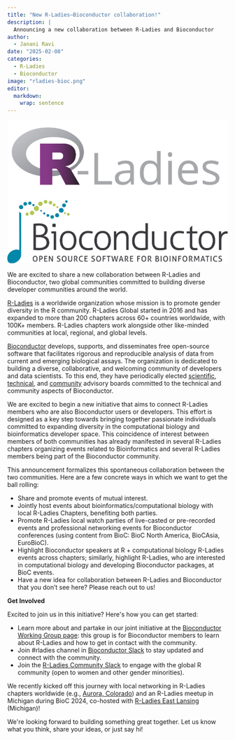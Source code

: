 ```yaml
---
title: "New R-Ladies–Bioconductor collaboration!"
description: |
  Announcing a new collaboration between R-Ladies and Bioconductor
author:
  - Janani Ravi
date: "2025-02-08"
categories:
  - R-Ladies
  - Bioconductor
image: "rladies-bioc.png"
editor:
  markdown:
    wrap: sentence
---
```


![](rladies-bioc.png)

We are excited to share a new collaboration between R-Ladies and Bioconductor, two global communities committed to building diverse developer communities around the world.

[R-Ladies](http://rladies.org) is a worldwide organization whose mission is to promote gender diversity in the R community.
R-Ladies Global started in 2016 and has expanded to more than 200 chapters across 60+ countries worldwide, with 100K+ members.
R-Ladies chapters work alongside other like-minded communities at local, regional, and global levels.

[Bioconductor](https://www.bioconductor.org/) develops, supports, and disseminates free open-source software that facilitates rigorous and reproducible analysis of data from current and emerging biological assays.
The organization is dedicated to building a diverse, collaborative, and welcoming community of developers and data scientists.
To this end, they have periodically elected [scientific](https://bioconductor.org/about/scientific-advisory-board/), [technical](https://bioconductor.org/about/technical-advisory-board/), and [community](https://bioconductor.org/about/community-advisory-board/) advisory boards committed to the technical and community aspects of Bioconductor.

We are excited to begin a new initiative that aims to connect R-Ladies members who are also Bioconductor users or developers.
This effort is designed as a key step towards bringing together passionate individuals committed to expanding diversity in the computational biology and bioinformatics developer space.
This coincidence of interest between members of both communities has already manifested in several R-Ladies chapters organizing events related to Bioinformatics and several R-Ladies members being part of the Bioconductor community.

This announcement formalizes this spontaneous collaboration between the two communities.
Here are a few concrete ways in which we want to get the ball rolling:

- Share and promote events of mutual interest.
- Jointly host events about bioinformatics/computational biology with local R-Ladies Chapters, benefiting both parties.
- Promote R-Ladies local watch parties of live-casted or pre-recorded events and professional networking events for Bioconductor conferences (using content from BioC: BioC North America, BioCAsia, EuroBioC).
- Highlight Bioconductor speakers at R + computational biology R-Ladies events across chapters; similarly, highlight R-Ladies, who are interested in computational biology and developing Bioconductor packages, at BioC events.
- Have a new idea for collaboration between R-Ladies and Bioconductor that you don’t see here? Please reach out to us!

**Get Involved**

Excited to join us in this initiative?
Here's how you can get started:

- Learn more about and partake in our joint initiative at the [Bioconductor Working Group page](https://workinggroups.bioconductor.org/currently-active-working-groups-committees.html#r-ladies-and-bioc): this group is for Bioconductor members to learn about R-Ladies and how to get in contact with the community.
- Join #rladies channel in [Bioconductor Slack](https://slack.bioconductor.org/) to stay updated and connect with the community.
- Join the [R-Ladies Community Slack](https://guide.rladies.org/comm/slack/) to engage with the global R community (open to women and other gender minorities).

We recently kicked off this journey with local networking in R-Ladies chapters worldwide (e.g., [Aurora, Colorado](https://www.meetup.com/rladies-aurora/events/302185687/)) and an R-Ladies meetup in Michigan during BioC 2024, co-hosted with [R-Ladies East Lansing](https://www.meetup.com/rladies-east-lansing/events/302185529/) (Michigan)!

We're looking forward to building something great together.
Let us know what you think, share your ideas, or just say hi!
